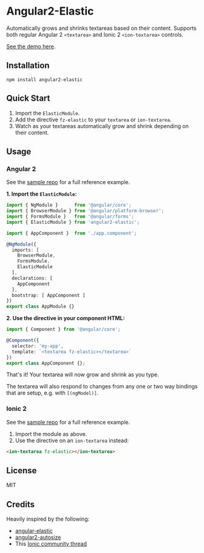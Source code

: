# Angular2-Elastic

Automatically grows and shrinks textareas based on their content. Supports both regular Angular 2 `<textarea>` and Ionic 2 `<ion-textarea>` controls.

[See the demo here](http://embed.plnkr.co/8a3hvdzIIUs3X1nOKPtK?show=preview).

## Installation

```
npm install angular2-elastic
```

## Quick Start

1. Import the `ElasticModule`.
2. Add the directive `fz-elastic` to your `textarea` or `ion-textarea`.
3. Watch as your textareas automatically grow and shrink depending on their content.

## Usage

### Angular 2

See the [sample repo](https://github.com/fiznool/angular2-elastic-demo) for a full reference example.

**1. Import the `ElasticModule`:**

``` ts
import { NgModule }      from '@angular/core';
import { BrowserModule } from '@angular/platform-browser';
import { FormsModule }   from '@angular/forms';
import { ElasticModule } from 'angular2-elastic';

import { AppComponent }  from './app.component';

@NgModule({
  imports: [
    BrowserModule,
    FormsModule,
    ElasticModule
  ],
  declarations: [
    AppComponent
  ],
  bootstrap: [ AppComponent ]
})
export class AppModule {}
```

**2. Use the directive in your component HTML:**

``` ts
import { Component } from '@angular/core';

@Component({
  selector: 'my-app',
  template: `<textarea fz-elastic></textarea>`
})
export class AppComponent {};
```

That's it! Your textarea will now grow and shrink as you type.

The textarea will also respond to changes from any one or two way bindings that are setup, e.g. with `[(ngModel)]`.

### Ionic 2

See the [sample repo](https://github.com/fiznool/angular2-elastic-demo-ionic) for a full reference example.

1. Import the module as above.
2. Use the directive on an `ion-textarea` instead:

``` html
<ion-textarea fz-elastic></ion-textarea>
```

## License

MIT

## Credits

Heavily inspired by the following:

- [angular-elastic](https://github.com/monospaced/angular-elastic)
- [angular2-autosize](https://github.com/stevepapa/angular2-autosize)
- This [Ionic community thread](https://forum.ionicframework.com/t/elastic-ion-textarea/55671)
